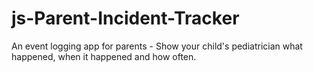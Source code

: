 # js-Parent-Incident-Tracker
An event logging app for parents - Show your child's pediatrician what happened, when it happened and how often. 
